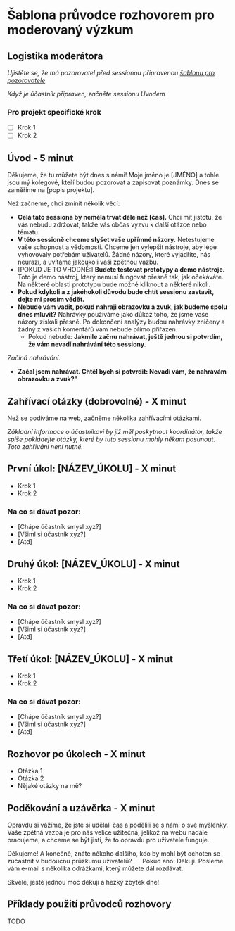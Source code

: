 # Šablona průvodce rozhovorem pro moderovaný výzkum

## Logistika moderátora

*Ujistěte se, že má pozorovatel před sessionou připravenou [šablonu pro pozorovatele](pozorovatel-test-sablona.docx)*

*Když je účastník připraven, začněte sessionu Úvodem*

### Pro projekt specifické krok

- [ ] Krok 1
- [ ] Krok 2

## Úvod - 5 minut

Děkujeme, že tu můžete být dnes s námi! Moje jméno je [JMÉNO] a tohle jsou mý kolegové, kteří budou pozorovat a zapisovat poznámky. Dnes se zaměříme na [popis projektu]. 

Než začneme, chci zmínit několik věcí:

- **Celá tato sessiona by neměla trvat déle než [čas].** Chci mít jistotu, že vás nebudu zdržovat, takže vás občas vyzvu k další otázce nebo tématu.
- **V této sessioně chceme slyšet vaše upřímné názory.** Netestujeme vaše schopnost a vědomosti. Chceme jen vylepšit nástroje, aby lépe vyhovovaly potřebám uživatelů. Žádné názory, které vyjádříte, nás neurazí, a uvítáme jakoukoli vaši zpětnou vazbu.
- [POKUD JE TO VHODNÉ:] **Budete testovat prototypy a demo nástroje.** Toto je demo nástroj, který nemusí fungovat přesně tak, jak očekáváte. Na některé oblasti prototypu bude možné kliknout a některé nikoli.
- **Pokud kdykoli a z jakéhokoli důvodu bude chtít sessionu zastavit, dejte mi prosím vědět.** 
- **Nebude vám vadit, pokud nahraji obrazovku a zvuk, jak budeme spolu dnes mluvit?** Nahrávky používáme jako důkaz toho, že jsme vaše názory získali přesně. Po dokončení analýzy budou nahrávky zničeny a žádný z vašich komentářů vám nebude přímo přiřazen.
    - Pokud nebude: **Jakmile začnu nahrávat, ještě jednou si potvrdím, že vám nevadí nahrávání této sessiony.** 

*Začíná nahrávání.*

- **Začal jsem nahrávat. Chtěl bych si potvrdit: Nevadí vám, že nahrávám obrazovku a zvuk?"**

## Zahřívací otázky (dobrovolné) - X minut

Než se podíváme na web, začněme několika zahřívacími otázkami.

*Základní informace o účastníkovi by již měl poskytnout koordinátor, takže spíše pokládejte otázky, které by tuto sessionu mohly někam posunout. Toto zahřívání není nutné.*

## První úkol: [NÁZEV_ÚKOLU] - X minut

- Krok 1
- Krok 2

### Na co si dávat pozor:

- [Chápe účastník smysl xyz?]
- [Všiml si účastník xyz?]
- [Atd]

## Druhý úkol: [NÁZEV_ÚKOLU] - X minut

- Krok 1
- Krok 2

### Na co si dávat pozor:

- [Chápe účastník smysl xyz?]
- [Všiml si účastník xyz?]
- [Atd]

## Třetí úkol: [NÁZEV_ÚKOLU] - X minut

- Krok 1
- Krok 2

### Na co si dávat pozor:

- [Chápe účastník smysl xyz?]
- [Všiml si účastník xyz?]
- [Atd]

## Rozhovor po úkolech - X minut

- Otázka 1
- Otázka 2
- Nějaké otázky na mě? 

## Poděkování a uzávěrka - X minut

Opravdu si vážíme, že jste si udělali čas a podělili se s námi o své myšlenky. Vaše zpětná vazba je pro nás velice užitečná, jelikož na webu nadále pracujeme, a chceme se být jisti, že to opravdu pro uživatele funguje.

Děkujeme! A konečně, znáte někoho dalšího, kdo by mohl být ochoten se zúčastnit v budoucnu průzkumu uživatelů?
     Pokud ano: Děkuji. Pošleme vám e-mail s několika odrážkami, který můžete dál rozdávat.

Skvělé, ještě jednou moc děkuji a hezký zbytek dne!

## Příklady použití průvodců rozhovory

TODO
